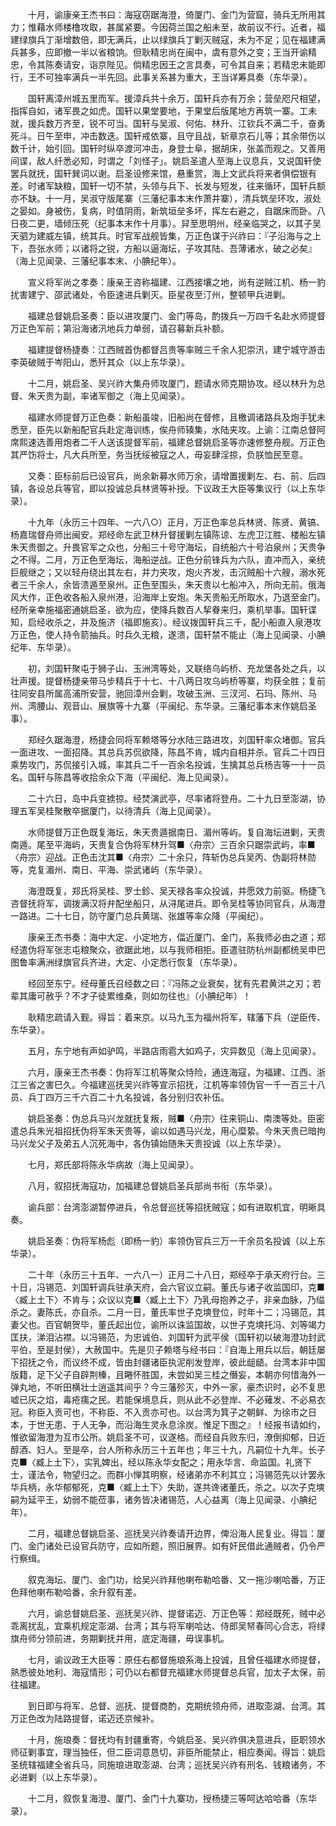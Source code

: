 <!-- { "loadSidebar": true } -->
　　十月，谕康亲王杰书曰：海寇窃踞海澄，倚厦门、金门为营窟，骑兵无所用其力；惟藉水师楼橹攻取，甚属紧要。今因荷兰国之船未至，故前议不行。近者，福建绿旗兵丁渐增数倍，即无满兵，止以绿旗兵丁剿灭贼寇，未为不足；见在福建满兵甚多，应即撤一半以省粮饷。但耿精忠尚在闽中，虞有意外之变；王当开谕精忠，令其陈奏请安，诣京陛见。倘精忠因王之言具奏，可令其自来；若精忠未能即行，王不可独率满兵一半先回。此事关系甚为重大，王当详筹具奏（东华录）。

　　国轩离漳州城五里而军。援漳兵共十余万，国轩兵亦有万余；营垒咫尺相望，指挥自如，诸军畏之如虎。国轩以果堂要地，于果堂后版尾地方再筑一寨。工未就，援兵数万齐至，锐不可当。国轩与吴淑、何佑、林升、江钦兵不满二千，奋勇死斗。日午至申，冲击数迭。国轩戒依寨，且守且战，斩章京石儿等；其余带伤以数千计，始引回。国轩时纵卒渡河冲击，身登士阜，据胡床，张盖而观之。又善用间谍，敌人纤悉必知，时谓之「刘怪子」。姚启圣遣人至海上议息兵，又说国轩使罢兵就抚，国轩巽词以谢。启圣设修来馆，悬重赏，海上文武兵将来者俱偿银有差。时诸军缺粮，国轩一切不禁，头领与兵下、长发与短发，往来循环，国轩兵额亦不缺。十一月，吴淑守版尾寨（三藩纪事本末作萧井寨），清兵筑垒环攻，淑处之晏如。身被伤，复病，时值阴雨，新筑垣垒多坏，挥左右避之，自踞床而卧。八日夜二更，墙倾压死（纪事本末作十月事）。舁至思明州，经亲临哭之，以其子吴天驷为建威左镇，统其兵。时官军战舰皆集，万正色谋于兴祚曰：『子沿海与之上下，吾张水师；以诸将之锐，方船以逼海坛，子攻其陆、吾薄诸水，破之必矣』（海上见闻录、三藩纪事本末、小腆纪年）。

　　宣义将军尚之孝奏：康亲王咨称福建、江西接壤之地，尚有逆贼江机、杨一豹扰害建宁、邵武诸处，令臣速进兵剿灭。臣星夜至汀州，整顿甲兵进剿。

　　福建总督姚启圣奏：臣以进攻厦门、金门等岛，酌拨兵一万四千名赴水师提督万正色军前；第沿海诸汛地兵力单弱，请召募新兵补额。

　　福建提督杨捷奏：江西贼首伪都督吕贵等率贼三千余人犯崇汛，建宁城守游击李英破贼于岑阳山，悉歼其众（以上东华录）。

　　十二月，姚启圣、吴兴祚大集舟师攻厦门，题请水师克期协攻。经以林升为总督、朱天贵为副，率诸军御之（海上见闻录）。

　　福建水师提督万正色奏：新船虽竣，旧船尚在督修，且檄调诸路兵及炮手犹未悉至，臣先以新船配官兵赴定海训练，俟舟师辏集，水陆夹攻。上谕：江南总督阿席熙速选善用炮者二千人送该提督军前，福建总督姚启圣等亦速修整舟舰。万正色其严饬将士，凡大兵所至，务当抚绥被寇之人，毋妄肆淫掠，负朕恤民至意。

　　又奏：臣标前后已设官兵，尚余新募水师万余，请增置援剿左、右、前、后四镇，各设总兵等官，即以投诚总兵林贤等补授。下议政王大臣等集议行（以上东华录）。

　　十九年（永历三十四年、一六八○）正月，万正色率总兵林贤、陈贤、黄镐、杨嘉瑞督舟师出闽安。郑经命左武卫林升督援剿左镇陈谅、左虎卫江胜、楼船左镇朱天贵御之。升畏官军之众也，分船三十号守海坛，自统船六十号泊泉州；天贵争之不得。二月，万正色至海坛，海船逆战。正色分前锋兵为六队，直冲而入，亲统巨舰继之；又以轻舟绕出其左右，并力夹攻，炮火齐发，击沉贼船十六艘，溺水死者三千余人，余皆溃遁至泉州。正色至围头，朱天贵以七船冲入，所向无前。俄海风大作，正色收各船入泉州港，沿海岸上安炮。朱天贵船无所取水，乃退至金门。经所亲幸施福密通姚启圣，欲为应，使降兵数百人挈眷来归，乘机举事。国轩谍知，启经收杀之，并及施济（福即施亥）。经议拨国轩兵三千，配小船直入泉港攻万正色，使人持令箭抽兵。时兵久无粮，遂溃，国轩禁不能止（海上见闻录、小腆纪年、东华录）。

　　初，刘国轩聚屯于狮子山、玉洲湾等处，又联络乌屿桥、充龙堡各处之兵，以壮声援。提督杨捷亲带马步精兵于十七、十八两日攻乌屿桥等寨，均获全胜；复前往同安县所属高浦所安营，驰回漳州会剿，攻破玉洲、三汊河、石玛、陈州、马州、湾腰山、观音山、展旗等十九寨（平闽纪、东华录。三藩纪事本末作姚启圣事）。

　　郑经久踞海澄，杨捷会同将军赖塔等分水陆三路进攻，刘国轩率众堵御。官兵一面进攻、一面招降。其总兵苏侃欲降，陈昌不肯，城内自相并杀。官兵二十四日乘势攻门，苏侃接引入城，率其兵二千一百余名投诚，生擒其总兵杨吉等一十一员名。国轩与陈昌等收拾余众下海（平闽纪、海上见闻录）。

　　二十六日，岛中兵变掳掠。经焚演武亭，尽率诸将登舟。二十九日至澎湖，协理五军吴桂聚散卒据厦门，以待清兵（海上见闻录）。

　　水师提督万正色既复海坛，朱天贵遁据南日、湄州等屿。复自海坛进剿，天贵南遁。尾至平海屿，天贵复合伪将军林升驾■〈舟宗〉三百余只踞崇武屿，率■〈舟宗〉迎战。正色击沈其■〈舟宗〉二十余只，阵斩伪总兵吴丙、伪副将林勋等，克复湄州、南日、平海、崇武诸屿（东华录）。

　　海澄既复，郑氏将吴桂、罗士鉁、吴天禄各率众投诚，并愿效力前驱。杨捷飞咨督抚将军，调拨满汉将弁配坐船只，从浔尾进兵。即令吴桂等协同官兵，从海澄一路进。二十七日，防守厦门总兵黄瑞、张雄等率众降（平闽纪）。

　　康亲王杰书奏：海中大定、小定地方，偪近厦门、金门，系我师必由之道；郑经遣伪将军张志屯粮聚众，欲踞此地，以与我师相拒。臣遣驻防杭州副都统吴申巴图鲁率满洲绿旗官兵齐进，大定、小定悉行恢复（东华录）。

　　经回至东宁。经母董氏召经数之曰：『冯陈之业衰矣，犹有先君黄洪之刃；若辈其庸可赦乎？不才子徒累维桑，则如勿往也』（小腆纪年）！

　　耿精忠疏请入觐。得旨：着来京。以马九玉为福州将军，辖藩下兵（逆臣传、东华录）。

　　五月，东宁地有声如驴鸣，半路店雨雹大如鸡子，灾异数见（海上见闻录）。

　　六月，康亲王杰书奏：伪将军江机等聚众恃险，通连海寇，为福建、江西、浙江三省之害巳久。今福建巡抚吴兴祚等宣示招抚，江机等率领伪官一千一百三十八员、兵丁四万三千六百二十九名投诚，各分别归农补伍。

　　姚启圣奏：伪总兵马兴龙就抚复叛，贼■〈舟宗〉往来铜山、南澳等处。臣密遣总兵朱光祖招抚伪将军朱天贵等，谕以如遇马兴龙，用心糜絷。今朱天贵已暗拘马兴龙父子及弟五人沉死海中，各伪镇始随朱天贵投诚（以上东华录）。

　　七月，郑氏部将陈永华病故（海上见闻录）。

　　八月，叙招抚海寇功，加福建总督姚启圣兵部尚书衔（东华录）。

　　谕兵部：台湾澎湖暂停进兵，令总督巡抚等招抚贼寇；如有进取机宜，明晰具奏。

　　姚启圣奏：伪将军杨彪（即杨一豹）率领伪官兵三万一千余员名投诚（以上东华录）。

　　二十年（永历三十五年、一六八一）正月二十八日，郑经卒于承天府行台。三十日，冯锡范、刘国轩调兵驻承天府，会六官议立嗣。董氏与诸子收监国印，克■〈臧上土下〉不肯与；众议以克■〈臧上土下〉乃乳母抱养之子，非亲血脉，乃缢杀之。妻陈氏，亦自杀。二月一日，董氏率世子克塽登位，时年十二；冯锡范，其妻父也。百官朝贺毕，董氏起出位，谕所以诛监国故，以世子克塽托冯、刘等竭力匡扶，涕泪沾襟。以冯锡范，为忠诚伯、刘国轩为武平侯（国轩初以破海澄功封武平伯，至是封侯），大赦国中。先是贝子赖塔与经书曰：『自海上用兵以后，朝廷屡下招抚之令，而议终不成，皆由封疆诸臣执泥削发登岸，彼此龃龉。台湾本非中国版籍，足下父子自辟荆榛，且睠怀胜国，未尝如吴三桂之僭妄，本朝亦何惜海外一弹丸地，不听田横壮士逍遥其间乎？今三藩殄灭，中外一家，豪杰识时，必不复思嘘已灰之焰，毒疮痍之民。若能保境息兵，则从此不必登岸、不必薙发、不必易衣冠。称臣入贡可也，不称臣、不入贡亦可也。以台湾为箕子之朝鲜、为徐市之日本，于世无患、于人无争，而沿海生灵永息涂炭。惟足下图之』！经报书请如约，惟欲留海澄为互市公所。姚启圣不可，议遂格。而经自兵败东归，潦倒抑郁，日近醇酒、妇人。至是卒，台人所称永历三十五年也；年三十九，凡嗣位十九年。长子克■〈臧上土下〉，实乳婢出，经以陈永华女配之；用永华言、命监国。礼贤下士，谨法令，物望归之。而群小惮其明察，经诸弟亦不利其立；冯锡范先以计罢永华兵柄，永华郁郁死，克■〈臧上土下〉失助，遂共谗诸董氏，杀之。以次子克塽嗣为延平王，幼弱不能莅事，诸务皆决诸锡范，人心益离（海上见闻录、小腆纪年）。

　　二月，福建总督姚启圣、巡抚吴兴祚奏请开边界，俾沿海人民复业。得旨：厦门、金门诸处已设官兵防守，应如所题，照旧展界。如有奸民借此通贼者，仍令严行察缉。

　　叙克海坛、厦门、金门功，给吴兴祚拜他喇布勒哈番、又一拖沙喇哈番，万正色拜他喇布勒哈番，余升叙有差。

　　六月，谕总督姚启圣、巡抚吴兴祚、提督诺迈、万正色等：郑经既死，贼中必乖离扰乱，宜乘机规定澎湖、台湾；其与将军喇哈达、侍郎吴帑春同心合志，将绿旗舟师分领前进，务期剿抚并用，底定海疆，毋误事机。

　　七月，谕议政王大臣等：原任右都督施琅系海上投诚，且曾任福建水师提督，熟悉彼处地利、海寇情形；可仍以右都督充福建水师提督总兵官，加太子太保，前往福建。

　　到日即与将军、总督、巡抚、提督商酌，克期统领舟师，进取澎湖、台湾。其万正色改为陆路提督，诺迈还京候补。

　　十月，施琅奏：督抚均有封疆重寄，今姚启圣、吴兴祚俱决意进兵，臣职领水师征剿事宜，理当独任，但二臣词意恳切，非臣所能禁止，相应奏闻。得旨：姚启圣统辖福建全省兵马，同施琅进取澎湖、台湾；巡抚吴兴祚有刑名、钱粮诸务，不必进剿（以上东华录）。

　　十二月，叙恢复海澄、厦门、金门十九寨功，授杨捷三等呵达哈哈番（东华录）。

